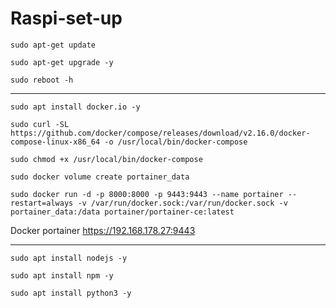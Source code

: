 # Raspi-set-up
```
sudo apt-get update
```

```
sudo apt-get upgrade -y
```

```
sudo reboot -h
```

---

```
sudo apt install docker.io -y
```

```
sudo curl -SL https://github.com/docker/compose/releases/download/v2.16.0/docker-compose-linux-x86_64 -o /usr/local/bin/docker-compose
```

```
sudo chmod +x /usr/local/bin/docker-compose
```

```
sudo docker volume create portainer_data
```

```
sudo docker run -d -p 8000:8000 -p 9443:9443 --name portainer --restart=always -v /var/run/docker.sock:/var/run/docker.sock -v portainer_data:/data portainer/portainer-ce:latest
```
Docker portainer https://192.168.178.27:9443

---

```
sudo apt install nodejs -y
```
```
sudo apt install npm -y
```
```
sudo apt install python3 -y
```
